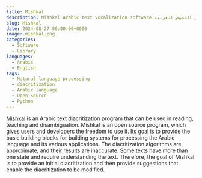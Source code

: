 ```yaml
---
title: Mishkal
description: Mishkal Arabic text vocalization software مشكال لتشكيل النصوص العربية.
slug: Mishkal
date: 2024-08-27 00:00:00+0000
image: mishkal.png
categories:
  - Software
  - Library 
languages:
  - Arabic
  - English
tags:
  - Natural language processing
  - diacritization
  - Arabic language
  - Open Source
  - Python
---
```


[Mishkal](https://github.com/linuxscout/mishkal) is an Arabic text diacritization program that can be used in reading, teaching and disambiguation. Mishkal is an open source program, which gives users and developers the freedom to use it. Its goal is to provide the basic building blocks for building systems for processing the Arabic language and its various applications. The diacritization algorithms are approximate, and their results are inaccurate. Some texts have more than one state and require understanding the text. Therefore, the goal of Mishkal is to provide an initial diacritization and then provide suggestions that enable the diacritization to be modified.
